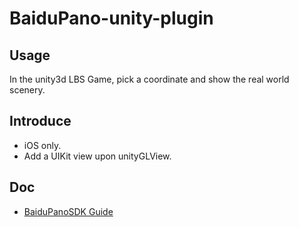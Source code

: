 # BaiduPano-unity-plugin

## Usage

In the unity3d LBS Game, pick a coordinate and show the real world scenery.

## Introduce

- iOS only.
- Add a UIKit view upon unityGLView.

## Doc

- [BaiduPanoSDK Guide](http://lbsyun.baidu.com/index.php?title=ios-panosdk/guide/helloworld)
